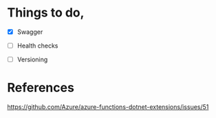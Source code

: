 ﻿# Things to do,

- [x] Swagger
- [ ] Health checks
- [ ] Versioning




# References
https://github.com/Azure/azure-functions-dotnet-extensions/issues/51